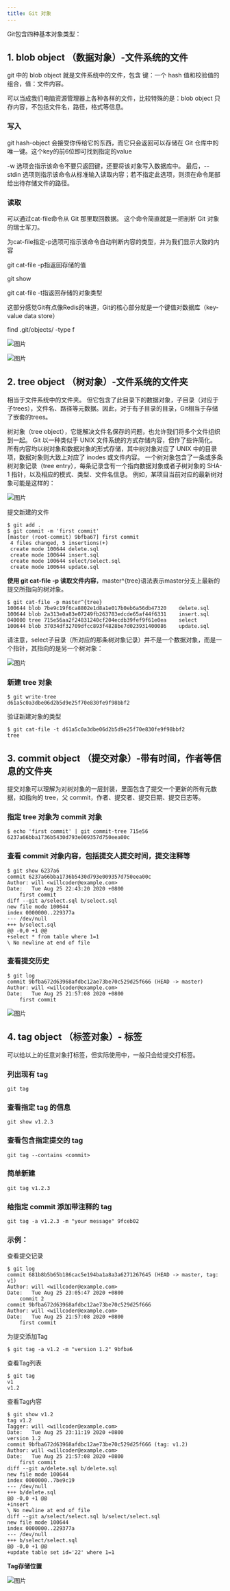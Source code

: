 ```yaml
---
title: Git 对象
---
```


Git包含四种基本对象类型：

## 1. blob object （数据对象）-文件系统的文件

git 中的 blob object 就是文件系统中的文件，包含 键：一个 hash 值和校验值的组合，值：文件内容。

可以当成我们电脑资源管理器上各种各样的文件，比较特殊的是：blob object 只存内容，不包括文件名，路径，格式等信息。

### **写入**

git hash-object 会接受你传给它的东西，而它只会返回可以存储在 Git 仓库中的唯一键。这个key的前6位即可找到指定的value

-w 选项会指示该命令不要只返回键，还要将该对象写入数据库中。 最后，--stdin 选项则指示该命令从标准输入读取内容；若不指定此选项，则须在命令尾部给出待存储文件的路径。

### **读取**

可以通过cat-file命令从 Git 那里取回数据。 这个命令简直就是一把剖析 Git 对象的瑞士军刀。

为cat-file指定-p选项可指示该命令自动判断内容的类型，并为我们显示大致的内容

git cat-file -p指返回存储的值

git show

git cat-file -t指返回存储的对象类型

这部分感觉Git有点像Redis的味道，Git的核心部分就是一个键值对数据库（key-value data store）

find .git/objects/ -type f

![图片](./../../../.vuepress/public/images/qsECqUo3q28KIwRJ.png)

![图片](./../../../.vuepress/public/images/Zopmw5K2cxohB0Lq.png)

## 2. tree object （树对象）-文件系统的文件夹

相当于文件系统中的文件夹。 但它包含了此目录下的数据对象，子目录（对应于子trees），文件名、路径等元数据。因此，对于有子目录的目录，Git相当于存储了嵌套的trees。

树对象（tree object），它能解决文件名保存的问题，也允许我们将多个文件组织到一起。 Git 以一种类似于 UNIX 文件系统的方式存储内容，但作了些许简化。 所有内容均以树对象和数据对象的形式存储，其中树对象对应了 UNIX 中的目录项，数据对象则大致上对应了 inodes 或文件内容。 一个树对象包含了一条或多条树对象记录（tree entry），每条记录含有一个指向数据对象或者子树对象的 SHA-1 指针，以及相应的模式、类型、文件名信息。 例如，某项目当前对应的最新树对象可能是这样的：


![图片](./../../../.vuepress/public/images/ZiF5Sph5hLguanmr.png)

提交新建的文件

```shell
$ git add .
$ git commit -m 'first commit'
[master (root-commit) 9bfba67] first commit
 4 files changed, 5 insertions(+)
 create mode 100644 delete.sql
 create mode 100644 insert.sql
 create mode 100644 select/select.sql
 create mode 100644 update.sql
```
**使用 git cat-file -p 读取文件内容**，master^{tree}语法表示master分支上最新的提交所指向的树对象。

```shell
$ git cat-file -p master^{tree}
100644 blob 7be9c19f6ca8802e1d8a1e017b0eb6a56db47320    delete.sql
100644 blob 2a313e0a83e07249fb263783edcde65af44f6331    insert.sql
040000 tree 715e56aa2f24831240cf204ecdb39fef9f61e0ea    select
100644 blob 37034df32709dfcc893f4828be7d023931400086    update.sql 
```
请注意，select子目录（所对应的那条树对象记录）并不是一个数据对象，而是一个指针，其指向的是另一个树对象：

![图片](./../../../.vuepress/public/images/g45g7c0sjvHInBV8.png)

### **新建 tree 对象**

```shell
$ git write-tree
d61a5c0a3dbe06d2b5d9e25f70e830fe9f98bbf2
```
验证新建对象的类型
```shell
$ git cat-file -t d61a5c0a3dbe06d2b5d9e25f70e830fe9f98bbf2
tree
```
## 3. commit object （提交对象）-带有时间，作者等信息的文件夹

提交对象可以理解为对树对象的一层封装，里面包含了提交一个更新的所有元数据，如指向的 tree，父 commit，作者、提交者、提交日期、提交日志等。

### **指定 tree 对象为 commit 对象**

```shell
$ echo 'first commit' | git commit-tree 715e56
6237a66bba1736b5430d793e009357d750eea00c
```
### **查看 commit 对象内容**，包括提交人提交时间，提交注释等
```shell
$ git show 6237a6
commit 6237a66bba1736b5430d793e009357d750eea00c
Author: will <willcoder@example.com>
Date:   Tue Aug 25 22:43:20 2020 +0800
    first commit
diff --git a/select.sql b/select.sql
new file mode 100644
index 0000000..229377a
--- /dev/null
+++ b/select.sql
@@ -0,0 +1 @@
+select * from table where 1=1
\ No newline at end of file
```
### **查看提交历史**

```shell
$ git log
commit 9bfba672d63968afdbc12ae73be70c529d25f666 (HEAD -> master)
Author: will <willcoder@example.com>
Date:   Tue Aug 25 21:57:08 2020 +0800
    first commit
```

![图片](./../../../.vuepress/public/images/6VvpTFcnSSvZnxmA.png)



## 4. tag object （标签对象）- 标签

可以给以上的任意对象打标签，但实际使用中，一般只会给提交打标签。

### **列出现有 tag**

```shell
git tag
```
### **查看指定 tag 的信息**
```shell
git show v1.2.3
```
### **查看包含指定提交的 tag**
```shell
git tag --contains <commit>
```
### **简单新建**

```shell
git tag v1.2.3
```
### **给指定 commit 添加带注释的 tag**
```shell
git tag -a v1.2.3 -m "your message" 9fceb02
```
### **示例：**

查看提交记录

```shell
$ git log
commit 681b8b5b65b186cac5e194ba1a8a3a6271267645 (HEAD -> master, tag: v1)
Author: will <willcoder@example.com>
Date:   Tue Aug 25 23:05:47 2020 +0800
    commit 2
commit 9bfba672d63968afdbc12ae73be70c529d25f666
Author: will <willcoder@example.com>
Date:   Tue Aug 25 21:57:08 2020 +0800
    first commit
```
为提交添加Tag
```shell
$ git tag -a v1.2 -m "version 1.2" 9bfba6
```
查看Tag列表
```shell
$ git tag
v1
v1.2
```
查看Tag内容
```shell
$ git show v1.2
tag v1.2
Tagger: will <willcoder@example.com>
Date:   Tue Aug 25 23:11:19 2020 +0800
version 1.2
commit 9bfba672d63968afdbc12ae73be70c529d25f666 (tag: v1.2)
Author: will <willcoder@example.com>
Date:   Tue Aug 25 21:57:08 2020 +0800
    first commit
diff --git a/delete.sql b/delete.sql
new file mode 100644
index 0000000..7be9c19
--- /dev/null
+++ b/delete.sql
@@ -0,0 +1 @@
+insert
\ No newline at end of file
diff --git a/select/select.sql b/select/select.sql
new file mode 100644
index 0000000..229377a
--- /dev/null
+++ b/select/select.sql
@@ -0,0 +1 @@
+update table set id='22' where 1=1
```
**Tag存储位置**

![图片](./../../../.vuepress/public/images/muXdmBdgRZlIpPtt.png)